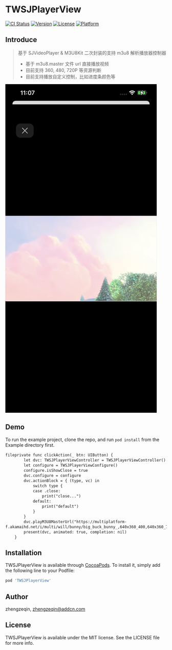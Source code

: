 # TWSJPlayerView

[![CI Status](https://img.shields.io/travis/zhengzeqin/TWSJPlayerView.svg?style=flat)](https://travis-ci.org/zhengzeqin/TWSJPlayerView)
[![Version](https://img.shields.io/cocoapods/v/TWSJPlayerView.svg?style=flat)](https://cocoapods.org/pods/TWSJPlayerView)
[![License](https://img.shields.io/cocoapods/l/TWSJPlayerView.svg?style=flat)](https://cocoapods.org/pods/TWSJPlayerView)
[![Platform](https://img.shields.io/cocoapods/p/TWSJPlayerView.svg?style=flat)](https://cocoapods.org/pods/TWSJPlayerView)

## Introduce
> 基于 SJVideoPlayer & M3U8Kit 二次封装的支持 m3u8 解析播放器控制器 
> - 基于 m3u8.master 文件 url 直接播放视频
> - 目前支持 360, 480, 720P 等资源判断
> - 目前支持播放自定义控制，比如进度条颜色等



![图片](https://github.com/zeqinjie/TWSJPlayerView/blob/master/assets/1.png)

## Demo

To run the example project, clone the repo, and run `pod install` from the Example directory first.

```
fileprivate func clickAction(_ btn: UIButton) {
        let dvc: TWSJPlayerViewController = TWSJPlayerViewController()
        let configure = TWSJPlayerViewConfigure()
        configure.isShowClose = true
        dvc.configure = configure
        dvc.actionBlock = { (type, vc) in
            switch type {
            case .close:
                print("close...")
            default:
                print("default")
            }
        }
        dvc.playM3U8MasterUrl("https://multiplatform-f.akamaihd.net/i/multi/will/bunny/big_buck_bunny_,640x360_400,640x360_700,640x360_1000,950x540_1500,.f4v.csmil/master.m3u8")
        present(dvc, animated: true, completion: nil)
    }
```


## Installation

TWSJPlayerView is available through [CocoaPods](https://cocoapods.org). To install
it, simply add the following line to your Podfile:

```ruby
pod 'TWSJPlayerView'
```

## Author

zhengzeqin, zhengzeqin@addcn.com

## License

TWSJPlayerView is available under the MIT license. See the LICENSE file for more info.
